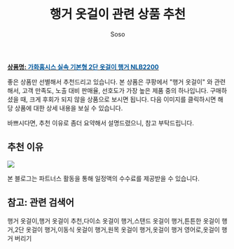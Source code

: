 ﻿---
layout: post
title:  "행거 옷걸이 관련 상품 추천"
author: Soso
categories: [ 가구/인테리어 ]
tags: [행거 옷걸이,행거 옷걸이 추천,다이소 옷걸이 행거,스탠드 옷걸이 행거,튼튼한 옷걸이 행거,2단 옷걸이 행거,이동식 옷걸이 행거,원목 옷걸이 행거,옷걸이 행거 영어로,옷걸이 행거 버리기]
image: https://ads-partners.coupang.com/image1/PAo_LPaGD2U4zLqCPDjQhXhYY2SbdrA9-_WUc-mqCFwE7NyMERxPsstvyU_j5HMGEuLoWP53kGd0PHp-DciGXgZlaNQKB6G8KiI7S1hBtPZ50IcSVfW66xKhkzHR8iDx3P0Wbpz7Hrsb-YV6l114iGKX_P34io6e27FuRajcB4aA7vtDvyKspGTPvQRLGPd4Em-mQTLPsSGA5UgbUuRdWq1yFEtHU2PwQDUyB9oAlggUChlgyJ9RoQBk4raEiUmIrv1ZdIkhelbicF9qpkGvV6I= 
description: "쿠팡에서 행거 옷걸이 관련 상품으로 가장 고객 선호도가 높은 제품 중 하나입니다."
---

<a href="https://link.coupang.com/re/AFFSDP?lptag=AF5673682&pageKey=205424106&itemId=605086165&vendorItemId=4586166287&traceid=V0-153-d151da989bd7c628&requestid=20231102082118085250946584&token=31850C%7CMIXED"><b>상품명: <font color='#01579B'>가화홈시스 실속 기본형 2단 옷걸이 행거 NLB2200</font></b></a>

좋은 상품만 선별해서 추천드리고 있습니다.
본 상품은 쿠팡에서 "행거 옷걸이" 와 관련해서, 고객 만족도, 노출 대비 판매율, 선호도가 가장 높은 제품 중의 하나입니다.
구매하셨을 때, 크게 후회가 되지 않을 상품으로 보시면 됩니다. 
다음 이미지를 클릭하시면 해당 상품에 대한 상세 내용을 보실 수 있습니다.

바쁘시다면, 추천 이유로 좀더 요약해서 설명드렸으니, 참고 부탁드립니다.

## 추천 이유 

<a href="https://link.coupang.com/re/AFFSDP?lptag=AF5673682&pageKey=205424106&itemId=605086165&vendorItemId=4586166287&traceid=V0-153-d151da989bd7c628&requestid=20231102082118085250946584&token=31850C%7CMIXED"><img src="https://thumbnail8.coupangcdn.com/thumbnails/remote/q89/image/retail/images/1247425304328863-e6ad8bf6-9d17-4801-aff4-f429c321183a.jpg"></a> 

본 블로그는 파트너스 활동을 통해 일정액의 수수료를 제공받을 수 있습니다.

## 참고: 관련 검색어    
행거 옷걸이,행거 옷걸이 추천,다이소 옷걸이 행거,스탠드 옷걸이 행거,튼튼한 옷걸이 행거,2단 옷걸이 행거,이동식 옷걸이 행거,원목 옷걸이 행거,옷걸이 행거 영어로,옷걸이 행거 버리기